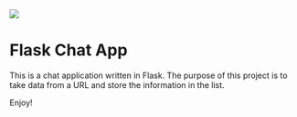 <img src="https://codeinstitute.s3.amazonaws.com/fullstack/ci_logo_small.png" style="margin: 0;">

# Flask Chat App

This is a chat application written in Flask. The purpose of this project is to take data from a URL and store the information in the list.

Enjoy!
